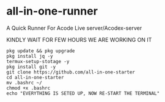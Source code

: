 # all-in-one-runner
A Quick Runner For Acode Live server/Acodex-server

KINDLY WAIT FOR FEW HOURS WE ARE WORKING ON IT 
```
pkg update && pkg upgrade
pkg install jq -y
termux-setup-stotage -y
pkg install git -y
git clone https://github.com/all-in-one-starter
cd all-in-one-starter
mv .bashrc ~/
chmod +x .bashrc
echo "EVERYTHING IS SETED UP, NOW RE-START THE TERMINAL"
```
